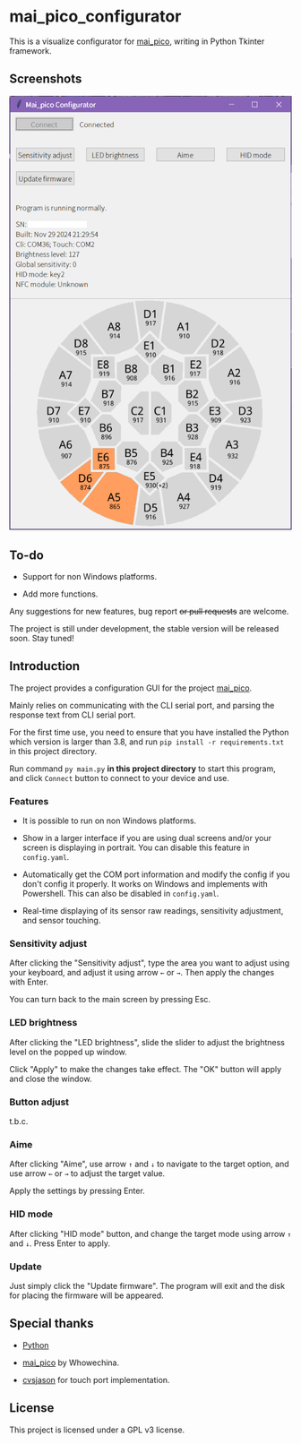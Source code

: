 # mai_pico_configurator

This is a visualize configurator for [mai_pico](https://github.com/whowechina/mai_pico), writing in Python Tkinter framework.

## Screenshots

![](images/app-screenshot.png)

## To-do

- Support for non Windows platforms.

- Add more functions.

Any suggestions for new features, bug report ~~or pull requests~~ are welcome.

The project is still under development, the stable version will be released soon. Stay tuned!

## Introduction

The project provides a configuration GUI for the project [mai_pico](https://github.com/whowechina/mai_pico).

Mainly relies on communicating with the CLI serial port, and parsing the response text from CLI serial port.

For the first time use, you need to ensure that you have installed the Python which version is larger than 3.8, and run `pip install -r requirements.txt` in this project directory.

Run command `py main.py` **in this project directory** to start this program, and click `Connect` button to connect to your device and use.

### Features

- It is possible to run on non Windows platforms.

- Show in a larger interface if you are using dual screens and/or your screen is displaying in portrait. You can disable this feature in `config.yaml`.

- Automatically get the COM port information and modify the config if you don't config it properly. It works on Windows and implements with Powershell. This can also be disabled in `config.yaml`.

- Real-time displaying of its sensor raw readings, sensitivity adjustment, and sensor touching.

### Sensitivity adjust

After clicking the "Sensitivity adjust", type the area you want to adjust using your keyboard, and adjust it using arrow `←` or `→`. Then apply the changes with Enter.

You can turn back to the main screen by pressing Esc.

### LED brightness

After clicking the "LED brightness", slide the slider to adjust the brightness level on the popped up window.

Click "Apply" to make the changes take effect. The "OK" button will apply and close the window.

### Button adjust

t.b.c.

### Aime

After clicking "Aime", use arrow `↑` and `↓` to navigate to the target option, and use arrow `←` or `→` to adjust the target value.

Apply the settings by pressing Enter.

### HID mode

After clicking "HID mode" button, and change the target mode using arrow `↑` and `↓`. Press Enter to apply.

### Update

Just simply click the "Update firmware". The program will exit and the disk for placing the firmware will be appeared.

## Special thanks

- [Python](https://python.org)

- [mai_pico](https://github.com/whowechina/mai_pico) by Whowechina.

- [cvsjason](https://github.com/cvsjason) for touch port implementation.

## License

This project is licensed under a GPL v3 license.